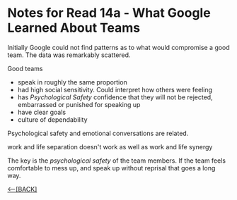 # Notes for Read 14a - What Google Learned About Teams

Initially Google could not find patterns as to what would compromise a good team.  The data was remarkably scattered.

Good teams

+ speak in roughly the same proportion
+ had high social sensitivity.  Could interpret how others were feeling
+ has *Psychological Safety*  confidence that they will not be rejected, embarrassed or punished for speaking up
+ have clear goals
+ culture of dependability

Psychological safety and emotional conversations are related.

work and life separation doesn't work as well as work and life synergy

The key is the *psychological safety* of the team members.  If the team feels comfortable to mess up, and speak up without reprisal that goes a long way.

[&lt;--&#91;BACK&#93;](README.md)